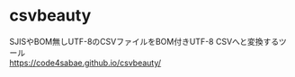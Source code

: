 # csvbeauty
SJISやBOM無しUTF-8のCSVファイルをBOM付きUTF-8 CSVへと変換するツール  
https://code4sabae.github.io/csvbeauty/  

